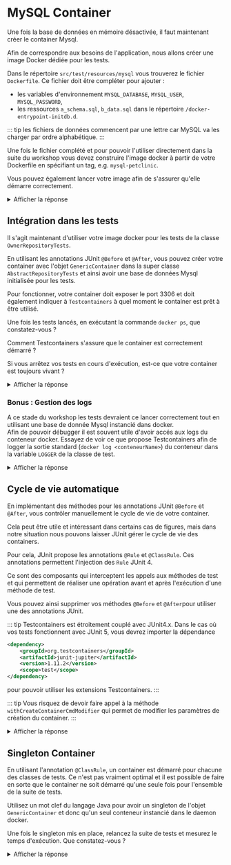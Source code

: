 # MySQL Container

Une fois la base de données en mémoire désactivée, il faut maintenant créer le container Mysql.

Afin de correspondre aux besoins de l'application, nous allons créer une image Docker dédiée pour les tests.

Dans le répertoire `src/test/resources/mysql` vous trouverez le fichier `Dockerfile`. Ce fichier doit être compléter pour ajouter :
 - les variables d'environnement `MYSQL_DATABASE`, `MYSQL_USER`, `MYSQL_PASSWORD`,
 - les ressources `a_schema.sql`, `b_data.sql` dans le répertoire `/docker-entrypoint-initdb.d`.

::: tip
les fichiers de données commencent par une lettre car MySQL va les charger par ordre alphabétique.
:::

Une fois le fichier complété et pour pouvoir l'utiliser directement dans la suite du workshop vous devez construire l'image docker 
à partir de votre Dockerfile en spécifiant un tag, e.g. `mysql-petclinic`.

Vous pouvez également lancer votre image afin de s'assurer qu'elle démarre correctement.

<details>
<summary>Afficher la réponse</summary>

```properties
FROM mysql:5.7.8

ENV MYSQL_ROOT_PASSWORD root_password
ENV MYSQL_DATABASE petclinic
ENV MYSQL_USER petclinic
ENV MYSQL_PASSWORD petclinic

ADD a_schema.sql /docker-entrypoint-initdb.d
ADD b_data.sql /docker-entrypoint-initdb.d
```

```bash
docker build -t mysql-petclinic:latest .

docker run -p 3306:3306 mysql-petclinic
```
</details>

## Intégration dans les tests

Il s'agit maintenant d'utiliser votre image docker pour les tests de la classe `OwnerRepositoryTests`. 

En utilisant les annotations JUnit `@Before` et `@After`, vous pouvez créer votre container avec l'objet `GenericContainer` dans la super classe `AbstractRepositoryTests`
et ainsi avoir une base de données Mysql initialisée pour les tests.

Pour fonctionner, votre container doit exposer le port 3306 et doit également indiquer à `Testcontainers` à quel moment le container est prêt à être utilisé.


Une fois les tests lancés, en exécutant la commande `docker ps`, que constatez-vous ?

Comment Testcontainers s'assure que le container est correctement démarré ?

Si vous arrêtez vos tests en cours d'exécution, est-ce que votre container est toujours vivant ?
 
<details>
<summary>Afficher la réponse</summary>
 
```java
private GenericContainer genericContainer;

@Before
public void setUp() {
    genericContainer = new GenericContainer("mysql-petclinic");
    genericContainer.setExposedPorts(Lists.newArrayList(3306));
    genericContainer.setPortBindings(Lists.newArrayList("3306:3306"));
    genericContainer.waitingFor(Wait.forListeningPort());

    genericContainer.start();
}

@After
public void tearDown() throws Exception {
    if(genericContainer != null) {
        genericContainer.stop();
    }
}
``` 
</details>


### Bonus : Gestion des logs

A ce stade du workshop les tests devraient ce lancer correctement tout en utilisant une base de donnée Mysql instancié dans docker.  
Afin de pouvoir débugger il est souvent utile d'avoir accés aux logs du conteneur docker. Essayez de voir ce que propose Testcontainers
afin de logger la sortie standard (`docker log <conteneurName>`) du conteneur dans la variable `LOGGER` de la classe de test.

<details>
<summary>Afficher la réponse</summary>

```java
// print container log to LOGGER
genericContainer.withLogConsumer(outputFrame ->
    LOGGER.debug(((OutputFrame)outputFrame).getUtf8String())
);
```
</details>

## Cycle de vie automatique

En implémentant des méthodes pour les annotations JUnit `@Before` et `@After`, vous contrôler manuellement le cycle de vie de votre container.

Cela peut être utile et intéressant dans certains cas de figures, mais dans notre situation nous pouvons laisser JUnit gérer le cycle de vie des containers.

Pour cela, JUnit propose les annotations `@Rule` et `@ClassRule`. Ces annotations permettent l'injection des `Rule` JUnit 4.

Ce sont des composants qui interceptent les appels aux méthodes de test et qui permettent de réaliser une opération avant et après l'exécution d'une méthode de test.

Vous pouvez ainsi supprimer vos méthodes `@Before` et `@After`pour utiliser une des annotations JUnit.

::: tip
Testcontainers est étroitement couplé avec JUnit4.x. Dans le cas où vos tests fonctionnent avec JUnit 5, vous devrez importer la dépendance

```xml
<dependency>
    <groupId>org.testcontainers</groupId>
    <artifactId>junit-jupiter</artifactId>
    <version>1.11.2</version>
    <scope>test</scope>
</dependency>
```

pour pouvoir utiliser les extensions Testcontainers.
:::

::: tip
Vous risquez de devoir faire appel à la méthode `withCreateContainerCmdModifier` qui permet de modifier les paramètres de création du container.
:::

<details>
<summary>Afficher la réponse</summary>

```java
@Rule
public GenericContainer genericContainer = new GenericContainer("mysql-petclinic")
    .withExposedPorts(3306)
    .waitingFor(Wait.forListeningPort())
    .withCreateContainerCmdModifier(
        new Consumer<CreateContainerCmd>() {
            @Override
            public void accept(CreateContainerCmd createContainerCmd) {
                createContainerCmd.withPortBindings(
                    new PortBinding(Ports.Binding.bindPort(3306), new ExposedPort(3306))
                );
            }
        });

// -------------------------------- or -------------------------------- //

@ClassRule
public static GenericContainer genericContainer = new GenericContainer("mysql-petclinic")
    .withExposedPorts(3306)
    .waitingFor(Wait.forListeningPort())
    .withCreateContainerCmdModifier(
        new Consumer<CreateContainerCmd>() {
            @Override
            public void accept(CreateContainerCmd createContainerCmd) {
                createContainerCmd.withPortBindings(
                    new PortBinding(Ports.Binding.bindPort(3306), new ExposedPort(3306))
                );
            }
        });
```
</details>

## Singleton Container

En utilisant l'annotation `@ClassRule`, un container est démarré pour chacune des classes de tests. Ce n'est pas vraiment optimal et il est possible de faire en sorte que le container ne soit démarré qu'une seule fois pour l'ensemble de la suite de tests.

Utilisez un mot clef du langage Java pour avoir un singleton de l'objet `GenericContainer` et donc qu'un seul conteneur instancié dans le daemon docker.

Une fois le singleton mis en place, relancez la suite de tests et mesurez le temps d'exécution. Que constatez-vous ?

<details>
<summary>Afficher la réponse</summary>

```java
    private static GenericContainer genericContainer;

    static {
        genericContainer = new GenericContainer("mysql-petclinic")
            .withExposedPorts(3306)
            .waitingFor(Wait.forListeningPort())
            .withCreateContainerCmdModifier(
                createContainerCmd -> ((CreateContainerCmd) createContainerCmd).withPortBindings(
                    new PortBinding(Ports.Binding.bindPort(3306), new ExposedPort(3306))
                ));
        genericContainer.start();
    }
    // genericContainer.close() non utile ici car le container de supervision (Ryuk) s'en occupe
```
</details>
